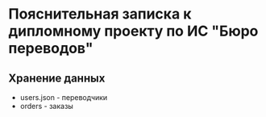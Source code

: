 # Пояснительная записка к дипломному проекту по ИС "Бюро переводов"
## Хранение данных
- users.json - переводчики
- orders - заказы
